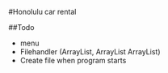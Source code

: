 #Honolulu car rental

##Todo
- menu
- Filehandler (ArrayList<Customer>, ArrayList<Car> ArrayList<Contract>)
- Create file when program starts